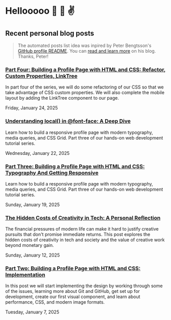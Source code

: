 # Hellooooo 👋 🤘 ✌️

## Recent personal blog posts

> The automated posts list idea was inpired by Peter Bengtsson's [GitHub profile README](https://github.com/peterbe/peterbe).
> You can [read and learn more](https://www.peterbe.com/plog/index-of-blog-posts-github-profile-page) on his blog. Thanks, Peter!

<!-- blog posts -->
### [Part Four: Building a Profile Page with HTML and CSS: Refactor, Custom Properties, LinkTree](https://schalkneethling.com/posts/build-a-profile-page-html-css-part4-refactor-linktree/)

In part four of the series, we will do some refactoring of our CSS so that we take advantage of CSS custom properties. We will also complete the mobile layout by adding the LinkTree component to our page.

Friday, January 24, 2025

### [Understanding local() in @font-face: A Deep Dive](https://schalkneethling.com/posts/understanding-local-in-at-font-face-a-deep-dive/)

Learn how to build a responsive profile page with modern typography, media queries, and CSS Grid. Part three of our hands-on web development tutorial series.

Wednesday, January 22, 2025

### [Part Three: Building a Profile Page with HTML and CSS: Typography And Getting Responsive](https://schalkneethling.com/posts/build-a-profile-page-html-css-part3-wrap-up/)

Learn how to build a responsive profile page with modern typography, media queries, and CSS Grid. Part three of our hands-on web development tutorial series.

Sunday, January 19, 2025

### [The Hidden Costs of Creativity in Tech: A Personal Reflection](https://schalkneethling.com/posts/the-hidden-costs-of-creativity-in-tech-a-personal-reflection/)

The financial pressures of modern life can make it hard to justify creative pursuits that don't promise immediate returns. This post explores the hidden costs of creativity in tech and society and the value of creative work beyond monetary gain.

Sunday, January 12, 2025

### [Part Two: Building a Profile Page with HTML and CSS: Implementation](https://schalkneethling.com/posts/build-a-profile-page-html-css-part2-impl/)

In this post we will start implementing the design by working through some of the issues, learning more about Git and GitHub, get set up for development, create our first visual component, and learn about performance, CSS, and modern image formats.

Tuesday, January 7, 2025
<!-- /blog posts -->

<!--
**schalkneethling/schalkneethling** is a ✨ _special_ ✨ repository because its `README.md` (this file) appears on your GitHub profile.

Here are some ideas to get you started:

- 🔭 I’m currently working on ...
- 🌱 I’m currently learning ...
- 👯 I’m looking to collaborate on ...
- 🤔 I’m looking for help with ...
- 💬 Ask me about ...
- 📫 How to reach me: ...
- 😄 Pronouns: ...
- ⚡ Fun fact: ...
-->
